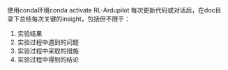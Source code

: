 使用conda环境conda activate RL-Ardupilot
每次更新代码或对话后，在doc目录下总结每次关键的insight，包括但不限于：
1. 实验结果
2. 实验过程中遇到的问题
3. 实验过程中采取的措施
4. 实验过程中得到的结论